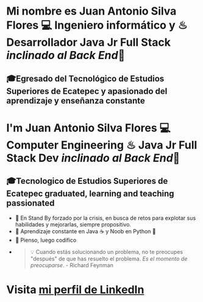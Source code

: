 
# Mi nombre es Juan Antonio Silva Flores 💻 Ingeniero informático y ♨ Desarrollador Java Jr Full Stack *inclinado al Back End*👋
## 🎓Egresado del Tecnológico de Estudios Superiores de Ecatepec y apasionado del aprendizaje y enseñanza constante

#  I'm Juan Antonio Silva Flores 💻 Computer Engineering ♨ Java Jr Full Stack Dev *inclinado al Back End*👋
## 🎓Tecnologico de Estudios Superiores de Ecatepec graduated, learning and teaching passionated
 

- 🧠 En Stand By forzado por la crisis, en busca de retos para explotar sus habilidades y mejorarlas, siempre propositivo.
- 📝 Aprendizaje constante en Java ☕ y Noob en Python 🐍
- 🤔 Pienso, luego codifico
- > 💡 Cuando estás solucionando un problema, no te preocupes "después" de que has resuelto el problema. *Es el momento de preocuparse*. - Richard Feynman

# Visita [mi perfil de LinkedIn](https://www.linkedin.com/in/jasilvaf9003/)









